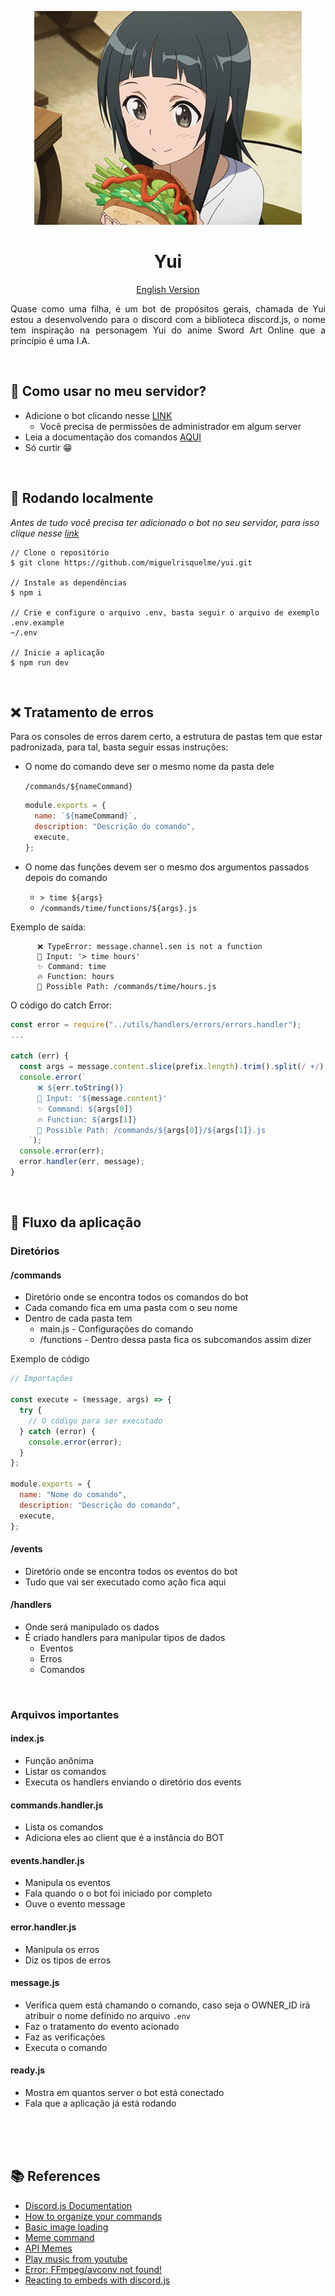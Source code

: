 <p align="center"><img src=".github/app.gif" /></p>
<p align="center"><h1 align="center" >Yui</h1></p>
<p align="center"><a href="https://github.com/miguelrisquelme/yui">English Version</a></p>

<p align="justify">
Quase como uma filha, é um bot de propósitos gerais, chamada de Yui estou a desenvolvendo para o discord com a biblioteca discord.js, o nome tem inspiração na personagem Yui do anime Sword Art Online que a princípio é uma I.A.</p>

<br/>

## 🤔 **Como usar no meu servidor?**

- Adicione o bot clicando nesse <a href="https://discordapp.com/oauth2/authorize?=&client_id=849235155440238592&scope=bot&permissions=8">LINK</a>
  - Você precisa de permissões de administrador em algum server
- Leia a documentação dos comandos <a href="https://miguelrisquelme.github.io/yui-website/">AQUI</a>
- Só curtir 😁

<br/>

## 🧩 **Rodando localmente**

_Antes de tudo você precisa ter adicionado o bot no seu servidor, para isso clique nesse <a href="https://discordapp.com/oauth2/authorize?=&client_id=849235155440238592&scope=bot&permissions=8">link</a>_

```
// Clone o repositório
$ git clone https://github.com/miguelrisquelme/yui.git

// Instale as dependências
$ npm i

// Crie e configure o arquivo .env, basta seguir o arquivo de exemplo .env.example
~/.env

// Inicie a aplicação
$ npm run dev
```

<br/>

## ❌ **Tratamento de erros**

Para os consoles de erros darem certo, a estrutura de pastas tem que estar padronizada, para tal, basta seguir essas instruções:

- O nome do comando deve ser o mesmo nome da pasta dele

  `/commands/${nameCommand}`

  ```js
  module.exports = {
    name: `${nameCommand}`,
    description: "Descrição do comando",
    execute,
  };
  ```

- O nome das funções devem ser o mesmo dos argumentos passados depois do comando
  - `> time ${args}`
  - `/commands/time/functions/${args}.js`

Exemplo de saída:

```
      ❌ TypeError: message.channel.sen is not a function
      🦊 Input: '> time hours'
      ✨ Command: time
      🔥 Function: hours
      🧅 Possible Path: /commands/time/hours.js
```

O código do catch Error:

```js
const error = require("../utils/handlers/errors/errors.handler");
...

catch (err) {
  const args = message.content.slice(prefix.length).trim().split(/ +/);
  console.error(`
      ❌ ${err.toString()}
      🦊 Input: '${message.content}'
      ✨ Command: ${args[0]}
      🔥 Function: ${args[1]}
      🧅 Possible Path: /commands/${args[0]}/${args[1]}.js
    `);
  console.error(err);
  error.handler(err, message);
}
```

<br/>

## 🧬 **Fluxo da aplicação**

### **Diretórios**

#### /commands

- Diretório onde se encontra todos os comandos do bot
- Cada comando fica em uma pasta com o seu nome
- Dentro de cada pasta tem
  - main.js - Configurações do comando
  - /functions - Dentro dessa pasta fica os subcomandos assim dizer

Exemplo de código

```js
// Importações

const execute = (message, args) => {
  try {
    // O código para ser executado
  } catch (error) {
    console.error(error);
  }
};

module.exports = {
  name: "Nome do comando",
  description: "Descrição do comando",
  execute,
};
```

#### /events

- Diretório onde se encontra todos os eventos do bot
- Tudo que vai ser executado como ação fica aqui

#### /handlers

- Onde será manipulado os dados
- É criado handlers para manipular tipos de dados
  - Eventos
  - Erros
  - Comandos

<br/>

### **Arquivos importantes**

#### index.js

- Função anônima
- Listar os comandos
- Executa os handlers enviando o diretório dos events

#### commands.handler.js

- Lista os comandos
- Adiciona eles ao client que é a instância do BOT

#### events.handler.js

- Manipula os eventos
- Fala quando o o bot foi iniciado por completo
- Ouve o evento message

#### error.handler.js

- Manipula os erros
- Diz os tipos de erros

#### message.js

- Verifica quem está chamando o comando, caso seja o OWNER_ID irá atribuir o nome definido no arquivo `.env`
- Faz o tratamento do evento acionado
- Faz as verificações
- Executa o comando

#### ready.js

- Mostra em quantos server o bot está conectado
- Fala que a aplicação já está rodando

<br/><br/><br/>

## 📚 **References**

- <a target="_blank" href="https://discordjs.guide/">Discord.js Documentation</a>
- <a target="_blank" href="https://discordjs.guide/command-handling/#individual-command-files">How to organize your commands</a>
- <a target="_blank" href="https://discordjs.guide/popular-topics/canvas.html#basic-image-loading">Basic image loading</a>
- <a target="_blank" href="https://youtu.be/2qOXf5u6SiM">Meme command</a>
- <a target="_blank" href="https://youtu.be/2qOXf5u6SiM">API Memes</a>
- <a target="_blank" href="https://discordjs.guide/popular-topics/faq.html#how-do-i-play-music-from-youtube">Play music from youtube</a>
- <a target="_blank" href="https://stackoverflow.com/questions/60925319/i-am-getting-this-error-ffmpeg-avconv-not-found">Error: FFmpeg/avconv not found!</a>
- <a target="_blank" href="https://stackoverflow.com/questions/50849678/reacting-to-embeds-with-discord-js">Reacting to embeds with discord.js</a>
